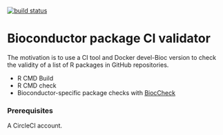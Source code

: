 <a href="https://circleci.com/gh/badges/bioconductor-ci-validator/tree/master"><img src="https://img.shields.io/circleci/project/github/badges/shields/master" alt="build status"></a>

# Bioconductor package CI validator

The motivation is to use a CI tool and Docker devel-Bioc version to check the validity of a list of R packages in GitHub repositories.
- R CMD Build
- R CMD check
- Bioconductor-specific package checks with [BiocCheck](https://doi.org/doi:10.18129/B9.bioc.BiocCheck) 

### Prerequisites

A CircleCI account.

